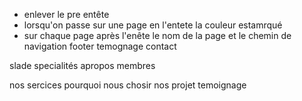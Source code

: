 


- enlever le pre entête 
- lorsqu'on passe sur une page en l'entete la couleur estamrqué 
- sur chaque page après l'enête le nom de la page et le chemin de navigation 
footer
temognage
contact 


slade 
specialités 
apropos
membres


nos sercices
pourquoi nous chosir 
nos projet
temoignage